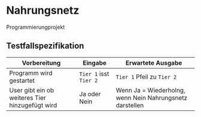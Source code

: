# Nahrungsnetz
Programmierungprojekt

## Testfallspezifikation
| Vorbereitung                                     | Eingabe                 | Erwartete Ausgabe                                        |
| -------------------------------------------------|-------------------------|----------------------------------------------------------|
| Programm wird gestartet                          | `Tier 1` isst `Tier 2`  | `Tier 1` Pfeil zu `Tier 2`                               |
| User gibt ein ob weiteres Tier hinzugefügt wird  | Ja oder Nein            | Wenn Ja = Wiederholng, wenn Nein Nahrungsnetz darstellen |
